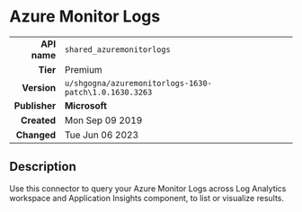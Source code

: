 # Azure Monitor Logs
| | |
|-:|-|
|**API name**|`shared_azuremonitorlogs`|
|**Tier**|Premium|
|**Version**|`u/shgogna/azuremonitorlogs-1630-patch\1.0.1630.3263`|
|**Publisher**|**Microsoft**|
|**Created**|Mon Sep 09 2019|
|**Changed**|Tue Jun 06 2023|

## Description
Use this connector to query your Azure Monitor Logs across Log Analytics workspace and Application Insights component, to list or visualize results.
